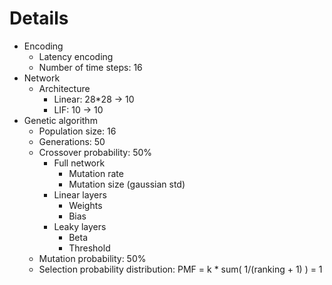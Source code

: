 # Details

- Encoding
  - Latency encoding
  - Number of time steps: 16 
- Network
  - Architecture
    - Linear: 28*28 -> 10
    - LIF:  10 -> 10
- Genetic algorithm
  - Population size: 16
  - Generations: 50
  - Crossover probability: 50%
    - Full network
      - Mutation rate
      - Mutation size (gaussian std)
    - Linear layers
      - Weights
      - Bias
    - Leaky layers
      - Beta
      - Threshold
  - Mutation probability: 50%
  - Selection probability distribution: PMF = k * sum( 1/(ranking + 1) ) = 1